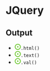 # JQuery
## Output
- ![](../../../-/1.png)`.html()`
- ![](../../../-/1.png)`.text()`
- ![](../../../-/1.png)`.val()`